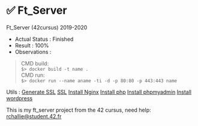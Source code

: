 # ✅ Ft_Server
Ft_Server (42cursus) 2019-2020

- Actual Status : Finished
- Result        : 100%
- Observations : 
 > CMD build:<br>
 > `$> docker build -t name .`<br>
 > CMD run:<br>
 > `$> docker run --name aname -ti -d -p 80:80 -p 443:443 name`<br>

Utils :
  [Generate SSL](https://linuxize.com/post/creating-a-self-signed-ssl-certificate/)
  [SSL](https://admin-serv.net/blog/670/creer-et-installer-un-certificat-ssl-sous-nginx/)
  [Install Nginx](https://www.youtube.com/watch?v=YD_exb9aPZU)
  [Install php](https://www.digitalocean.com/community/tutorials/how-to-install-linux-nginx-mariadb-php-lemp-stack-on-debian-10)
  [Install phpmyadmin](https://www.digitalocean.com/community/tutorials/how-to-install-phpmyadmin-from-source-debian-10)
  [Install wordpress](https://www.osradar.com/install-wordpress-debian-10/)

This is my ft_server project from the 42 cursus,
need help:
rchallie@student.42.fr




